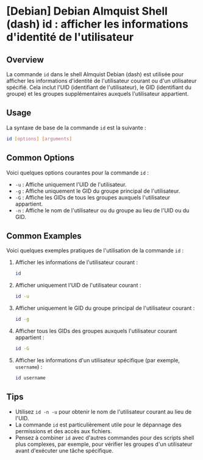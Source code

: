 # [Debian] Debian Almquist Shell (dash) id : afficher les informations d'identité de l'utilisateur

## Overview
La commande `id` dans le shell Almquist Debian (dash) est utilisée pour afficher les informations d'identité de l'utilisateur courant ou d'un utilisateur spécifié. Cela inclut l'UID (identifiant de l'utilisateur), le GID (identifiant du groupe) et les groupes supplémentaires auxquels l'utilisateur appartient.

## Usage
La syntaxe de base de la commande `id` est la suivante :

```bash
id [options] [arguments]
```

## Common Options
Voici quelques options courantes pour la commande `id` :

- `-u` : Affiche uniquement l'UID de l'utilisateur.
- `-g` : Affiche uniquement le GID du groupe principal de l'utilisateur.
- `-G` : Affiche les GIDs de tous les groupes auxquels l'utilisateur appartient.
- `-n` : Affiche le nom de l'utilisateur ou du groupe au lieu de l'UID ou du GID.

## Common Examples
Voici quelques exemples pratiques de l'utilisation de la commande `id` :

1. Afficher les informations de l'utilisateur courant :
   ```bash
   id
   ```

2. Afficher uniquement l'UID de l'utilisateur courant :
   ```bash
   id -u
   ```

3. Afficher uniquement le GID du groupe principal de l'utilisateur courant :
   ```bash
   id -g
   ```

4. Afficher tous les GIDs des groupes auxquels l'utilisateur courant appartient :
   ```bash
   id -G
   ```

5. Afficher les informations d'un utilisateur spécifique (par exemple, `username`) :
   ```bash
   id username
   ```

## Tips
- Utilisez `id -n -u` pour obtenir le nom de l'utilisateur courant au lieu de l'UID.
- La commande `id` est particulièrement utile pour le dépannage des permissions et des accès aux fichiers.
- Pensez à combiner `id` avec d'autres commandes pour des scripts shell plus complexes, par exemple, pour vérifier les groupes d'un utilisateur avant d'exécuter une tâche spécifique.